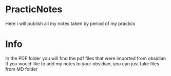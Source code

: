 # PracticNotes
Here i will publish all my notes taken by period of my practics
# Info
In the PDF folder you will find the pdf files that were imported from obsidian
If you would like to add my notes to your obsidian, you can just take files from MD folder
